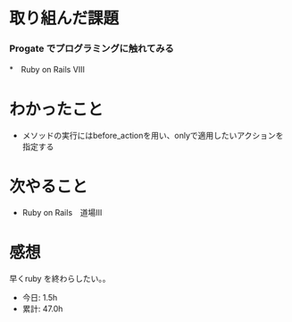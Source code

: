 # 取り組んだ課題
### Progate でプログラミングに触れてみる
*　Ruby on Rails Ⅷ
# わかったこと
* メソッドの実行にはbefore_actionを用い、onlyで適用したいアクションを指定する
# 次やること
* Ruby on Rails　道場Ⅲ
# 感想
早くruby を終わらしたい。。
* 今日: 1.5h
* 累計: 47.0h
